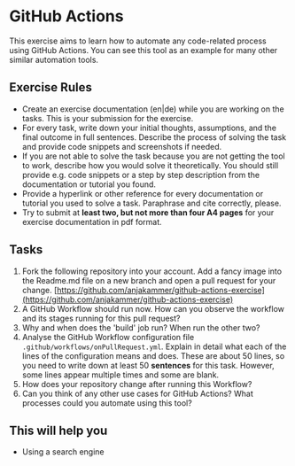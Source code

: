 # GitHub Actions

This exercise aims to learn how to automate any code-related process using GitHub Actions. You can see this tool as an example for many other similar automation tools.

## Exercise Rules

- Create an exercise documentation (en|de) while you are working on the tasks. This is your submission for the exercise.
- For every task, write down your initial thoughts, assumptions, and the final outcome in full sentences. Describe the process of solving the task and provide code snippets and screenshots if needed.
- If you are not able to solve the task because you are not getting the tool to work, describe how you would solve it theoretically. You should still provide e.g. code snippets or a step by step description from the documentation or tutorial you found.
- Provide a hyperlink or other reference for every documentation or tutorial you used to solve a task. Paraphrase and cite correctly, please.
- Try to submit at __least two, but not more than four A4 pages__ for your exercise documentation in pdf format.

## Tasks

1. Fork the following repository into your account. Add a fancy image into the Readme.md file on a new branch and open a pull request for your change. [https://github.com/anjakammer/github-actions-exercise](https://github.com/anjakammer/github-actions-exercise)
2. A GitHub Workflow should run now. How can you observe the workflow and its stages running for this pull request?
3. Why and when does the 'build' job run? When run the other two?
4. Analyse the GitHub Workflow configuration file `.github/workflows/onPullRequest.yml`. Explain in detail what each of the lines of the configuration means and does. These are about 50 lines, so you need to write down at least 50 __sentences__ for this task. However, some lines appear multiple times and some are blank.
5. How does your repository change after running this Workflow?
6. Can you think of any other use cases for GitHub Actions? What processes could you automate using this tool?

## This will help you

- Using a search engine
